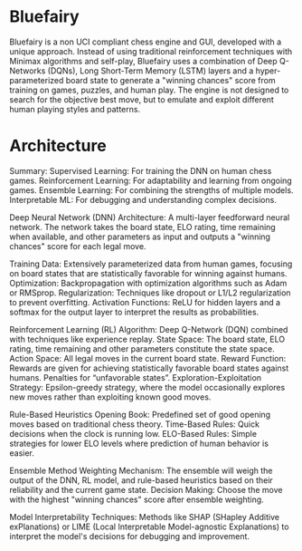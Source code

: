 # Bluefairy

Bluefairy is a non UCI compliant chess engine and GUI, developed with a unique approach. Instead of using traditional reinforcement techniques with Minimax algorithms and self-play, Bluefairy uses a combination of Deep Q-Networks (DQNs), Long Short-Term Memory (LSTM) layers and a hyper-parameterized board state to generate a "winning chances" score from training on games, puzzles, and human play. The engine is not designed to search for the objective best move, but to emulate and exploit different human playing styles and patterns.

# Architecture

Summary:
 Supervised Learning: For training the DNN on human chess games.
 Reinforcement Learning: For adaptability and learning from ongoing games.
 Ensemble Learning: For combining the strengths of multiple models.
 Interpretable ML: For debugging and understanding complex decisions.

Deep Neural Network (DNN)
 		Architecture: A multi-layer feedforward neural network. The network takes the board state, ELO rating, time remaining when available, and other parameters as input and outputs a "winning chances" score for each legal move.

   Training Data: Extensively parameterized data from human games, focusing on board states that are statistically favorable for winning against humans.
 		Optimization: Backpropagation with optimization algorithms such as Adam or RMSprop.
 		Regularization: Techniques like dropout or L1/L2 regularization to prevent overfitting.
 		Activation Functions: ReLU for hidden layers and a softmax for the output layer to interpret the results as probabilities.

Reinforcement Learning (RL)
 		Algorithm: Deep Q-Network (DQN) combined with techniques like experience replay.
 		State Space: The board state, ELO rating, time remaining and other parameters constitute the state space.
 		Action Space: All legal moves in the current board state.
 		Reward Function: Rewards are given for achieving statistically favorable board states against humans. Penalties for “unfavorable states”.
 		Exploration-Exploitation Strategy: Epsilon-greedy strategy, where the model occasionally explores new moves rather than exploiting known good moves.

Rule-Based Heuristics
 		Opening Book: Predefined set of good opening moves based on traditional chess theory.
 		Time-Based Rules: Quick decisions when the clock is running low.
 		ELO-Based Rules: Simple strategies for lower ELO levels where prediction of human behavior is easier.

Ensemble Method
 		Weighting Mechanism: The ensemble will weigh the output of the DNN, RL model, and rule-based heuristics based on their reliability and the current game state.
 		Decision Making: Choose the move with the highest "winning chances" score after ensemble weighting.

Model Interpretability
 		Techniques: Methods like SHAP (SHapley Additive exPlanations) or LIME (Local Interpretable Model-agnostic Explanations) to interpret the model's decisions for debugging and improvement.

<!-- - /models
- /src
    - /engine
        - chess.rs
        - board_evaluator.rs
    - /utils
        - some_utility.rs
    - main.rs -->
